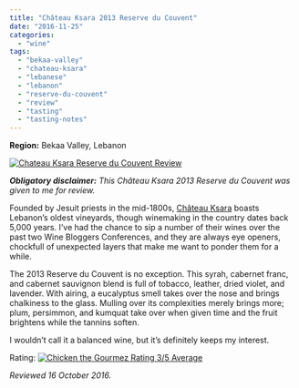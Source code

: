 ```yaml
---
title: "Château Ksara 2013 Reserve du Couvent"
date: "2016-11-25"
categories: 
  - "wine"
tags: 
  - "bekaa-valley"
  - "chateau-ksara"
  - "lebanese"
  - "lebanon"
  - "reserve-du-couvent"
  - "review"
  - "tasting"
  - "tasting-notes"
---
```


**Region:** Bekaa Valley, Lebanon

[![Chateau Ksara Reserve du Couvent Review](http://s3.amazonaws.com/thegourmez-wpmedia/2016/11/Chateau-ksara-1-282x500.jpg)](http://s3.amazonaws.com/thegourmez-wpmedia/2016/11/Chateau-ksara-1.jpg)

**_Obligatory disclaimer:_** _This Château Ksara 2013 Reserve du Couvent was given to me for review._

Founded by Jesuit priests in the mid-1800s, [Château Ksara](http://www.chateauksara.com/index.php) boasts Lebanon’s oldest vineyards, though winemaking in the country dates back 5,000 years. I’ve had the chance to sip a number of their wines over the past two Wine Bloggers Conferences, and they are always eye openers, chockfull of unexpected layers that make me want to ponder them for a while.

The 2013 Reserve du Couvent is no exception. This syrah, cabernet franc, and cabernet sauvignon blend is full of tobacco, leather, dried violet, and lavender. With airing, a eucalyptus smell takes over the nose and brings chalkiness to the glass. Mulling over its complexities merely brings more; plum, persimmon, and kumquat take over when given time and the fruit brightens while the tannins soften.

I wouldn’t call it a balanced wine, but it’s definitely keeps my interest.

Rating: [![Chicken the Gourmez Rating 3/5 Average](http://s3.amazonaws.com/thegourmez-wpmedia/2009/02/rating_chicken11.gif)](http://s3.amazonaws.com/thegourmez-wpmedia/2009/02/rating_chicken11.gif)

_Reviewed 16 October 2016._
